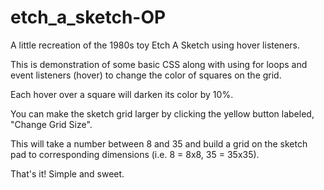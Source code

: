 # etch_a_sketch-OP
A little recreation of the 1980s toy Etch A Sketch using hover listeners.

This is demonstration of some basic CSS along with using for loops and event listeners (hover) to change the color of squares on the grid. 

Each hover over a square will darken its color by 10%.

You can make the sketch grid larger by clicking the yellow button labeled, "Change Grid Size".

This will take a number between 8 and 35 and build a grid on the sketch pad to corresponding dimensions (i.e. 8 = 8x8, 35 = 35x35).

That's it! Simple and sweet.
